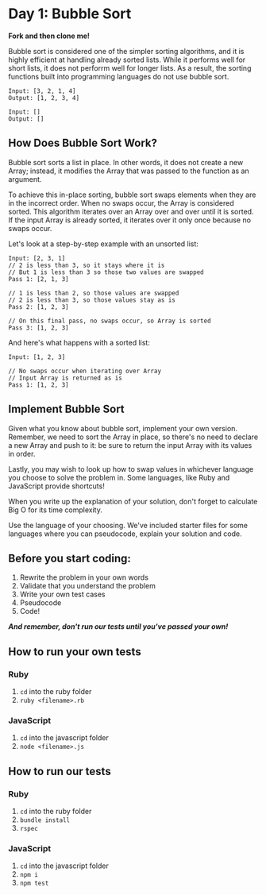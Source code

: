 # Day 1: Bubble Sort

**Fork and then clone me!**

Bubble sort is considered one of the simpler sorting algorithms, and it is highly efficient at handling already sorted lists. While it performs well for short lists, it does not perforrm well for longer lists. As a result, the sorting functions built into programming languages do not use bubble sort.

```
Input: [3, 2, 1, 4]
Output: [1, 2, 3, 4]

Input: []
Output: []
```

## How Does Bubble Sort Work?

Bubble sort sorts a list in place. In other words, it does not create a new Array; instead, it modifies the Array that was passed to the function as an argument. 

To achieve this in-place sorting, bubble sort swaps elements when they are in the incorrect order. When no swaps occur, the Array is considered sorted. This algorithm iterates over an Array over and over until it is sorted. If the input Array is already sorted, it iterates over it only once because no swaps occur.

Let's look at a step-by-step example with an unsorted list:

```
Input: [2, 3, 1]
// 2 is less than 3, so it stays where it is
// But 1 is less than 3 so those two values are swapped
Pass 1: [2, 1, 3]

// 1 is less than 2, so those values are swapped
// 2 is less than 3, so those values stay as is
Pass 2: [1, 2, 3]

// On this final pass, no swaps occur, so Array is sorted
Pass 3: [1, 2, 3]
```

And here's what happens with a sorted list:

```
Input: [1, 2, 3]

// No swaps occur when iterating over Array
// Input Array is returned as is
Pass 1: [1, 2, 3]
```

## Implement Bubble Sort

Given what you know about bubble sort, implement your own version. Remember, we need to sort the Array in place, so there's no need to declare a new Array and push to it: be sure to return the input Array with its values in order.

Lastly, you may wish to look up how to swap values in whichever language you choose to solve the problem in. Some languages, like Ruby and JavaScript provide shortcuts!

When you write up the explanation of your solution, don't forget to calculate Big O for its time complexity.

Use the language of your choosing. We've included starter files for some languages where you can pseudocode, explain your solution and code.

## Before you start coding:

1. Rewrite the problem in your own words
2. Validate that you understand the problem
3. Write your own test cases
4. Pseudocode
5. Code!

**_And remember, don't run our tests until you've passed your own!_**

## How to run your own tests

### Ruby

1. `cd` into the ruby folder
2. `ruby <filename>.rb`

### JavaScript

1. `cd` into the javascript folder
2. `node <filename>.js`

## How to run our tests

### Ruby

1. `cd` into the ruby folder
2. `bundle install`
3. `rspec`

### JavaScript

1. `cd` into the javascript folder
2. `npm i`
3. `npm test`
